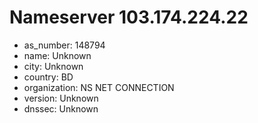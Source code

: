 # Nameserver 103.174.224.22

* as_number: 148794
* name: Unknown
* city: Unknown
* country: BD
* organization: NS NET CONNECTION
* version: Unknown
* dnssec: Unknown
